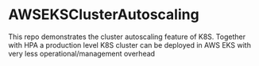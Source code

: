 # AWSEKSClusterAutoscaling
This repo demonstrates the cluster autoscaling feature of K8S. Together with HPA a production level K8S cluster can be deployed in AWS EKS with very less operational/management overhead
